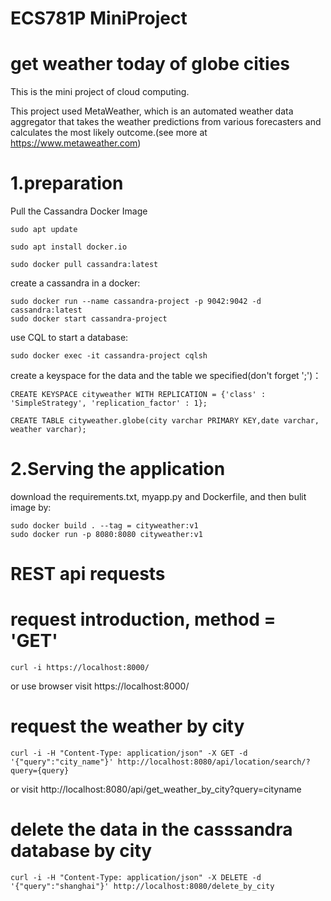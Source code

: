 # ECS781P MiniProject 

# get weather today of globe cities
This is the mini project of cloud computing.

This project used MetaWeather, which is an automated weather data aggregator that takes the weather predictions from various forecasters and calculates the most likely outcome.(see more at https://www.metaweather.com)

# 1.preparation
Pull the Cassandra Docker Image
```
sudo apt update

sudo apt install docker.io

sudo docker pull cassandra:latest
```
create a cassandra in a docker:
```
sudo docker run --name cassandra-project -p 9042:9042 -d cassandra:latest
sudo docker start cassandra-project
```
use CQL to start a database:
```
sudo docker exec -it cassandra-project cqlsh
```
create a keyspace for the data and the table we specified(don't forget ';')：
```
CREATE KEYSPACE cityweather WITH REPLICATION = {'class' : 'SimpleStrategy', 'replication_factor' : 1};

CREATE TABLE cityweather.globe(city varchar PRIMARY KEY,date varchar, weather varchar);
```
# 2.Serving the application
download the requirements.txt, myapp.py and Dockerfile, and then bulit image by:
```
sudo docker build . --tag = cityweather:v1
sudo docker run -p 8080:8080 cityweather:v1
```
# REST api requests
# request introduction, method = 'GET'
```
curl -i https://localhost:8000/
```
or use browser visit https://localhost:8000/

# request the weather by city
```
curl -i -H "Content-Type: application/json" -X GET -d '{"query":"city_name"}' http://localhost:8080/api/location/search/?query={query}
```
or visit http://localhost:8080/api/get_weather_by_city?query=cityname


# delete the data in the casssandra database by city
```
curl -i -H "Content-Type: application/json" -X DELETE -d '{"query":"shanghai"}' http://localhost:8080/delete_by_city
```


















